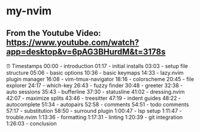# my-nvim

## From the Youtube Video: https://www.youtube.com/watch?app=desktop&v=6pAG3BHurdM&t=3178s

⏰ Timestamps
00:00 - introduction 
01:17 - initial installs
03:03 - setup file structure
05:06 - basic options
10:36 - basic keymaps
14:33 - lazy.nvim plugin manager
16:08 - vim-tmux-navigator
18:16 - colorscheme
20:45 - file explorer
24:17 - which-key
26:43 - fuzzy finder
30:48 - greeter
32:38 - auto sessions
35:43 - bufferline
37:30 - statusline
41:02 - dressing.nvim
42:07 - maximize splits
43:46 - treesitter
47:19 - indent guides
48:22 - autocomplete
51:34 - autopairs
52:58 - comments
54:51 - todo comments
57:17 - substitution
58:50 - surround plugin
1:00:47 - lsp setup
1:11:47 - trouble.nvim
1:13:36 - formatting
1:17:31 - linting
1:20:39 - git integration
1:26:03 - conclusion
